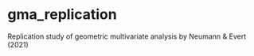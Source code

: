 # gma_replication
Replication study of geometric multivariate analysis by Neumann &amp; Evert (2021)
